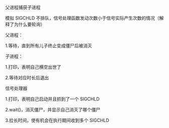 父进程捕获子进程

模拟 SIGCHLD 不排队，信号处理函数发动次数小于信号实际产生次数的情况（解释了为什么要轮询）



父进程：

1.等待，直到所有儿子终止变成僵尸后被消灭



子进程：

1.打印，表明自己横空出世了

2.等待对应时长后退出



信号处理器

1.打印，表明自己启动并且抓到了一个 SIGCHLD

2.wait()，消灭僵尸，并显示自己消灭了哪个僵尸

3.拉长时间，使有机会在执行期间收到多个 SIGCHLD